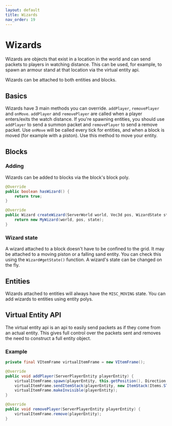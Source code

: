 ```yaml
---
layout: default
title: Wizards
nav_order: 19
---
```


# Wizards
Wizards are objects that exist in a location in the world and can send packets to players in watching distance.
This can be used, for example, to spawn an armour stand at that location via the virtual entity api. 

Wizards can be attached to both entities and blocks.

## Basics
Wizards have 3 main methods you can override. `addPlayer`, `removePlayer` and `onMove`.
`addPlayer` and `removePlayer` are called when a player enters/exits the watch distance.
If you're spawning entities, you should use `addPlayer` to send a summon packet and `removePlayer` to send a remove packet.
Use `onMove` will be called every tick for entities, and when a block is moved (for example with a piston). 
Use this method to move your entity.

## Blocks
### Adding
Wizards can be added to blocks via the block's block poly.
```java
@Override
public boolean hasWizard() {
    return true;
}

@Override
public Wizard createWizard(ServerWorld world, Vec3d pos, WizardState state) {
    return new MyWizard(world, pos, state);
}
```
### Wizard state
A wizard attached to a block doesn't have to be confined to the grid. 
It may be attached to a moving piston or a falling sand entity. 
You can check this using the `Wizard#getState()` function. 
A wizard's state can be changed on the fly.

## Entities
Wizards attached to entities will always have the `MISC_MOVING` state. 
You can add wizards to entities using entity polys.

## Virtual Entity API
The virtual entity api is an api to easily send packets as if they come from an actual entity.
This gives full control over the packets sent and removes the need to construct a full entity object.

### Example
```java
private final VItemFrame virtualItemFrame = new VItemFrame();

@Override
public void addPlayer(ServerPlayerEntity playerEntity) {
    virtualItemFrame.spawn(playerEntity, this.getPosition(), Direction.DOWN);
    virtualItemFrame.sendItemStack(playerEntity, new ItemStack(Items.STICK));
    virtualItemFrame.makeInvisible(playerEntity);
}

@Override
public void removePlayer(ServerPlayerEntity playerEntity) {
    virtualItemFrame.remove(playerEntity);
}
```